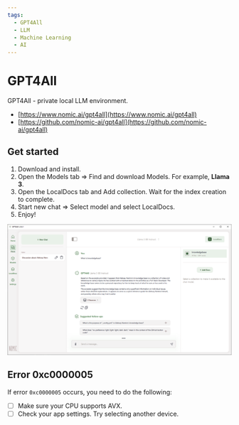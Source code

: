 ```yaml
---
tags:
  - GPT4All
  - LLM
  - Machine Learning
  - AI
---
```


# GPT4All

GPT4All - private local LLM environment.

* [https://www.nomic.ai/gpt4all](https://www.nomic.ai/gpt4all)
* [https://github.com/nomic-ai/gpt4all](https://github.com/nomic-ai/gpt4all)

## Get started

1. Download and install.
2. Open the Models tab => Find and download Models. For example, **Llama 3**.
3. Open the LocalDocs tab and Add collection. Wait for the index creation to complete.
4. Start new chat => Select model and select LocalDocs.
5. Enjoy!

![GPT4All](gpt4all.png)

## Error 0xc0000005

If error `0xc0000005` occurs, you need to do the following:

* [ ] Make sure your CPU supports AVX.
* [ ] Check your app settings. Try selecting another device.
